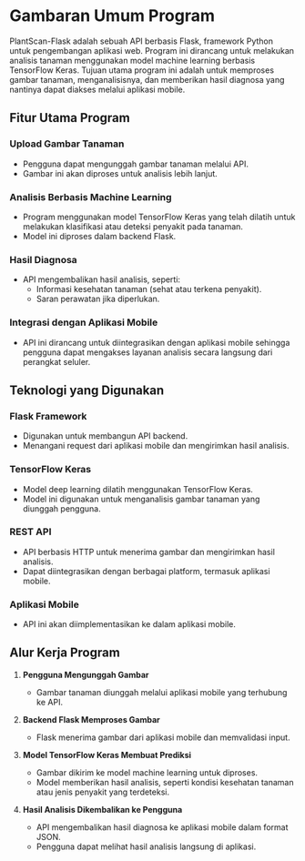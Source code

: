 # Gambaran Umum Program
PlantScan-Flask adalah sebuah API berbasis Flask, framework Python untuk pengembangan aplikasi web. Program ini dirancang untuk melakukan analisis tanaman menggunakan model machine learning berbasis TensorFlow Keras. Tujuan utama program ini adalah untuk memproses gambar tanaman, menganalisisnya, dan memberikan hasil diagnosa yang nantinya dapat diakses melalui aplikasi mobile.

## Fitur Utama Program

### Upload Gambar Tanaman
- Pengguna dapat mengunggah gambar tanaman melalui API.
- Gambar ini akan diproses untuk analisis lebih lanjut.

### Analisis Berbasis Machine Learning
- Program menggunakan model TensorFlow Keras yang telah dilatih untuk melakukan klasifikasi atau deteksi penyakit pada tanaman.
- Model ini diproses dalam backend Flask.

### Hasil Diagnosa
- API mengembalikan hasil analisis, seperti:
  - Informasi kesehatan tanaman (sehat atau terkena penyakit).
  - Saran perawatan jika diperlukan.

### Integrasi dengan Aplikasi Mobile
- API ini dirancang untuk diintegrasikan dengan aplikasi mobile sehingga pengguna dapat mengakses layanan analisis secara langsung dari perangkat seluler.

## Teknologi yang Digunakan

### Flask Framework
- Digunakan untuk membangun API backend.
- Menangani request dari aplikasi mobile dan mengirimkan hasil analisis.

### TensorFlow Keras
- Model deep learning dilatih menggunakan TensorFlow Keras.
- Model ini digunakan untuk menganalisis gambar tanaman yang diunggah pengguna.

### REST API
- API berbasis HTTP untuk menerima gambar dan mengirimkan hasil analisis.
- Dapat diintegrasikan dengan berbagai platform, termasuk aplikasi mobile.

### Aplikasi Mobile
- API ini akan diimplementasikan ke dalam aplikasi mobile.
## Alur Kerja Program

1. **Pengguna Mengunggah Gambar**
   - Gambar tanaman diunggah melalui aplikasi mobile yang terhubung ke API.

2. **Backend Flask Memproses Gambar**
   - Flask menerima gambar dari aplikasi mobile dan memvalidasi input.

3. **Model TensorFlow Keras Membuat Prediksi**
   - Gambar dikirim ke model machine learning untuk diproses.
   - Model memberikan hasil analisis, seperti kondisi kesehatan tanaman atau jenis penyakit yang terdeteksi.

4. **Hasil Analisis Dikembalikan ke Pengguna**
   - API mengembalikan hasil diagnosa ke aplikasi mobile dalam format JSON.
   - Pengguna dapat melihat hasil analisis langsung di aplikasi.

